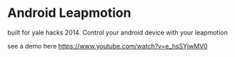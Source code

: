 Android Leapmotion
========================

built for yale hacks 2014. Control your android device with your leapmotion 

see a demo here https://www.youtube.com/watch?v=e_hsSYjwMV0
